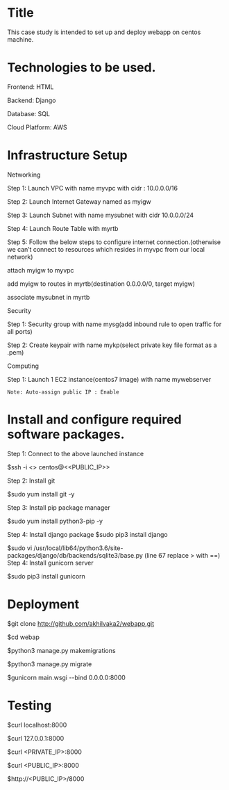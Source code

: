 # Title

This case study is intended to set up and deploy webapp on centos machine.

# Technologies to be used.

Frontend:  HTML

Backend: Django

Database: SQL

Cloud Platform: AWS

# Infrastructure Setup

Networking 

Step 1: Launch VPC with name myvpc with cidr : 10.0.0.0/16 

Step 2: Launch Internet Gateway named as myigw 

Step 3: Launch Subnet with name mysubnet with cidr 10.0.0.0/24 

Step 4: Launch Route Table with myrtb 

Step 5: Follow the below steps to configure internet connection.(otherwise we can’t connect to resources which resides in myvpc from our local network) 

attach myigw to myvpc

add myigw to routes in myrtb(destination 0.0.0.0/0, target myigw)

associate mysubnet in myrtb 

Security

Step 1: Security group with name mysg(add inbound rule to open traffic for all ports)

Step 2: Create keypair with name mykp(select private key file format as a .pem)

Computing

Step 1: Launch 1 EC2 instance(centos7 image) with name mywebserver

    Note: Auto-assign public IP : Enable

# Install and configure required software packages. 

Step 1: Connect to the above launched instance

$ssh -i <<mykp>> centos@<<PUBLIC_IP>>

Step 2: Install git 

$sudo yum install git -y

Step 3: Install pip package manager

$sudo yum install python3-pip -y

Step 4: Install django package
$sudo pip3 install django

$sudo vi /usr/local/lib64/python3.6/site-packages/django/db/backends/sqlite3/base.py  (line 67   replace > with ==)
Step 4: Install gunicorn server

$sudo pip3 install gunicorn

# Deployment

$git clone  http://github.com/akhilvaka2/webapp.git 

$cd webap

$python3 manage.py makemigrations

$python3 manage.py migrate

$gunicorn main.wsgi --bind 0.0.0.0:8000

# Testing

$curl localhost:8000

$curl 127.0.0.1:8000

$curl <PRIVATE_IP>:8000

$curl <PUBLIC_IP>:8000

$http://<PUBLIC_IP>/8000
